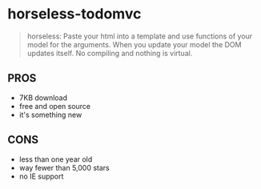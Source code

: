 # horseless-todomvc
> horseless: Paste your html into a template and use functions of your model for the arguments. When you update your model the DOM updates itself. No compiling and nothing is virtual.

## PROS
* 7KB download
* free and open source
* it's something new

## CONS
* less than one year old
* way fewer than 5,000 stars
* no IE support
